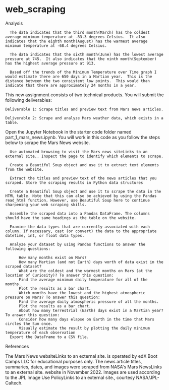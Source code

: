 # web_scraping

Analysis

      The data indicates that the third month(March) has the coldest average minimum temperature at -83.3 degrees Celsius.  It also indicates that the eighth month(August) has the warmest average minimum temperature at -68.4 degrees Celsius. 

      The data indicates that the sixth month(June) has the lowest average pressure at 745.  It also indicates that the ninth month(September) has the highest average pressure at 913. 

      Based off the trends of the Minimum Temperature over Time graph I would estimate there are 650 days in a Martian year.  This is the distance between the two consistent low points.  This would than indicate that there are approximately 24 months in a year.
  This new assignment consists of two technical products. You will submit the following deliverables:

    Deliverable 1: Scrape titles and preview text from Mars news articles.

    Deliverable 2: Scrape and analyze Mars weather data, which exists in a table.

  Open the Jupyter Notebook in the starter code folder named part_1_mars_news.ipynb. You will work in this code as you follow the steps below to scrape the Mars News website.

      Use automated browsing to visit the Mars news siteLinks to an external site.. Inspect the page to identify which elements to scrape.

      Create a Beautiful Soup object and use it to extract text elements from the website.

      Extract the titles and preview text of the news articles that you scraped. Store the scraping results in Python data structures

      Create a Beautiful Soup object and use it to scrape the data in the HTML table. Note that this can also be achieved by using the Pandas read_html function. However, use Beautiful Soup here to continue sharpening your web scraping skills.

      Assemble the scraped data into a Pandas DataFrame. The columns should have the same headings as the table on the website.

      Examine the data types that are currently associated with each column. If necessary, cast (or convert) the data to the appropriate datetime, int, or float data types.

      Analyze your dataset by using Pandas functions to answer the following questions:

          How many months exist on Mars?
          How many Martian (and not Earth) days worth of data exist in the scraped dataset?
          What are the coldest and the warmest months on Mars (at the location of Curiosity)? To answer this question:
          Find the average minimum daily temperature for all of the months.
          Plot the results as a bar chart.
          Which months have the lowest and the highest atmospheric pressure on Mars? To answer this question:
          Find the average daily atmospheric pressure of all the months.
          Plot the results as a bar chart.
          About how many terrestrial (Earth) days exist in a Martian year? To answer this question:
          Consider how many days elapse on Earth in the time that Mars circles the Sun once.
          Visually estimate the result by plotting the daily minimum temperature of each observation
      Export the DataFrame to a CSV file.

References

The Mars News websiteLinks to an external site. is operated by edX Boot Camps LLC for educational purposes only. The news article titles, summaries, dates, and images were scraped from NASA's Mars NewsLinks to an external site. website in November 2022. Images are used according to the JPL Image Use PolicyLinks to an external site., courtesy NASA/JPL-Caltech.
